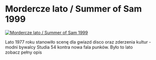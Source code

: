 Mordercze lato / Summer of Sam 1999 
=============
[![Mordercze lato / Summer of Sam 1999 ](http://vidos.pl/images/player.gif)](http://vidos.pl/mordercze-lato-summer-of-sam-1999)

 Lato 1977 roku stanowiło scenę dla gwiazd disco oraz zderzenia kultur - modni bywalcy Studia 54 kontra nowa fala punków. Było to lato zobacz pełny opis
